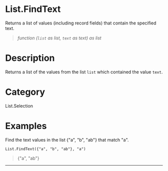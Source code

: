 # List.FindText
Returns a list of values (including record fields) that contain the specified text.
> _function (<code>list</code> as list, <code>text</code> as text) as list_

# Description 
Returns a list of the values from the list <code>list</code> which contained the value <code>text</code>.
# Category 
List.Selection
# Examples 
Find the text values in the list {"a", "b", "ab"} that match "a". 
```
List.FindText({"a", "b", "ab"}, "a")
```
> {"a", "ab"}
***
